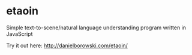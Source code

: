 # etaoin
Simple text-to-scene/natural language understanding program written in JavaScript

Try it out here: http://danielborowski.com/etaoin/
